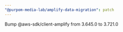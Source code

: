 ```yaml
---
"@purpom-media-lab/amplify-data-migration": patch
---
```


Bump @aws-sdk/client-amplify from 3.645.0 to 3.721.0
